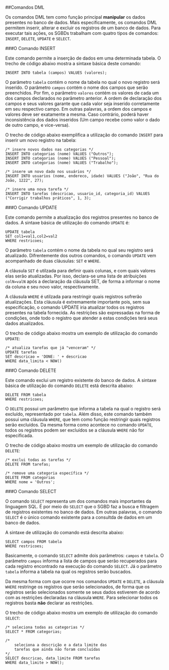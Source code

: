 ##Comandos DML

Os comandos DML tem como função principal **manipular** os dados presentes no banco de dados. Mais especificamente, os comandos DML permitem inserir, alterar e excluir os registros de um banco de dados. Para executar tais ações, os SGBDs trabalham com quatro tipos de comandos: `INSERT`, `DELETE`, `UPDATE` e `SELECT`.

###O Comando INSERT

Este comando permite a inserção de dados em uma determinada tabela. O trecho de código abaixo mostra a sintaxe básica deste comando:

```
INSERT INTO tabela (campos) VALUES (valores);
```

O parâmetro `tabela` contém o nome da tabela no qual o novo registro será inserido. O parâmetro `campos` contém o nome dos campos que serão preenchidos. Por fim, o parâmetro `valores` contém os valores de cada um dos campos declarados no parâmetro anterior. A ordem de declaração dos campos e seus valores garante que cada valor seja inserido corretamente em seu respectivo campo. Em outras palavras, a ordem dos campos e valores deve ser exatamente a mesma. Caso contrário, poderá haver inconsistência dos dados inseridos (Um campo recebe como valor o dado de outro campo, e vice-versa).

O trecho de código abaixo exemplifica a utilização do comando `INSERT` para inserir um novo registro na tabela:

```
/* insere novos dados nas categorias */
INSERT INTO categorias (nome) VALUES ("Outros");
INSERT INTO categorias (nome) VALUES ("Pessoal");
INSERT INTO categorias (nome) VALUES ("Trabalho");

/* insere um novo dado nos usuários */
INSERT INTO usuarios (nome, endereco, idade) VALUES ("João", "Rua do João, 1222", 27);

/* insere uma nova tarefa */
INSERT INTO tarefas (descricao, usuario_id, categoria_id) VALUES ("Corrigir trabalhos práticos", 1, 3);
```

###O Comando UPDATE

Este comando permite a atualização dos registros presentes no banco de dados. A sintaxe básica de utilização do comando `UPDATE` é:

```
UPDATE tabela
SET col1=val1,col2=val2
WHERE restricoes;
```

O parâmetro `tabela` contém o nome da tabela no qual seu registro será atualizado. Difrentemente dos outros comandos, o comando `UPDATE` vem acompanhado de duas cláusulas: `SET` e `WHERE`.

A cláusula `SET` é utilzada para definir quais colunas, e com quais valores elas serão atualizadas. Por isso, declara-se uma lista de atribuições `colN=valN` após a declaração da cláusula SET, de forma a informar o nome da coluna e seu novo valor, respectivamente.

A cláusula `WHERE` é utilzada para restringir quais registros sofrerão atualizações. Esta cláusula é extremamente importante pois, sem sua especificação, o comando UPDATE iria atualizar todos os registros presentes na tabela fornecida. As restrições são expressadas na forma de condições, onde todo o registro que atender a estas condições terá seus dados atualizados.

O trecho de código abaixo mostra um exemplo de utilização do comando `UPDATE`:

```
/* atualiza tarefas que já "venceram" */
UPDATE tarefas
SET descricao = 'DONE: ' + descricao
WHERE data_limita < NOW()
```

###O Comando DELETE

Este comando exclui um registro existente do banco de dados. A sintaxe básica de utilização do comando `DELETE` está descrita abaixo:

```
DELETE FROM tabela
WHERE restricoes;
```

O `DELETE` possui um parâmetro que informa a tabela na qual o registro será excluído, representado por `tabela`. Além disso, este comando também possui uma cláusula `WHERE`, que tem como função restringir quais registros serão excluídos. Da mesma forma como acontece no comando `UPDATE`, todos os registros podem ser excluídos se a cláusula `WHERE` não for especificada.

O trecho de código abaixo mostra um exemplo de utilização do comando `DELETE`:

```
/* exclui todas as tarefas */
DELETE FROM tarefas;

/* remove uma categoria específica */
DELETE FROM categorias
WHERE nome = 'Outros';
```

###O Comando SELECT

O comando `SELECT` representa um dos comandos mais importantes da linguagem SQL. É por meio do `SELECT` que o SGBD faz a busca e filtragem de registros existentes no banco de dados. Em outras palavras, o comando `SELECT` é o único comando existente para a consultda de dados em um banco de dados.

A sintaxe de utilização do comando está descrita abaixo:

```
SELECT campos FROM tabela
WHERE restricoes;
```

Basicamente, o comando `SELECT` admite dois parâmetros: `campos` e `tabela`. O parâmetro `campos` informa a lista de campos que serão recuperados para cada registro encontrado na execução do comando `SELECT`. Já o parâmetro `tabela` informa a tabela na qual os registros serão buscados.

Da mesma forma com que ocorre nos comandos `UPDATE` e `DELETE`, a cláusula `WHERE` restringe os registros que serão selecionados, de forma que os registros serão selecionados somente se seus dados estiverem de acordo com as restrições declaradas na cláusula `WHERE`. Para selecionar todos os registros basta **não** declarar as restrições.

O trecho de código abaixo mostra um exemplo de utilização do comando `SELECT`:

```
/* seleciona todas as categorias */
SELECT * FROM categorias;

/*
	seleciona a descrição e a data limite das
	tarefas que ainda não foram concluídas
*/
SELECT descricao, data_limite FROM tarefas
WHERE data_limite > NOW();
```
